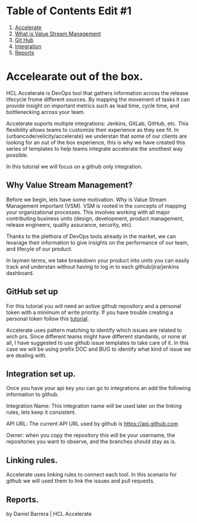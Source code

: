 # Table of Contents Edit #1
1. [Accelerate](#accelearate-out-of-the-box)
2. [What is Value Stream Management](#why-value-stream-management)
3. [Git Hub](#github-set-up)
4. [Integration ](#integration-set-up)
5. [Reports](#reports)


# Accelearate out of the box.

HCL Accelerate is DevOps tool that gathers information across the release lifecycle frome different sources. By mapping the movement of tasks it can provide insight on important metrics such as lead time, cycle time, and bottlenecking across your team.

Accelerate suports multiple integrations: Jenkins, GitLab, GitHub, etc. This flexibility allows teams to customize their experience as they see fit. In {urbancode/velicity/accelerate} we understan that some of our clients are looking for an out of the box experience, this is why we have created this series of templates to help teams integrate accelerate the smothest way possible.

In this tutorial we will focus on a github only integration.

## Why Value Stream Management?

Before we begin, lets have some motivation. Why is Value Stream Management important (VSM). VSM is rooted in the concepts of mapping your organizational processes. This involves working with all major contributing business units (design, development, product management, release engineers, quality assurance, security, etc).

Thanks to the plethora of DevOps tools already in the market, we can levarage their information to give insights on the performance of our team, and lifecyle of our product.

In laymen terms, we take breakdown your product into units you can easily track and understan without having to log in to each github/jira/jenkins dashboard.


## GitHub set up

For this tutorial you will need an active github repository and a personal token with a minimum of write priority. If you have trouble creating a personal token follow this [tutorial](https://docs.github.com/en/authentication/keeping-your-account-and-data-secure/creating-a-personal-access-token).

Accelerate uses pattern matching to identify which issues are related to wich prs. Since different teams might have different standards, or none at all, I have suggested to use github issue templates to take care of it. In this case we will be using prefix DOC and BUG to identify what kind of issue we are dealing with.

## Integration set up.

Once you have your api key you can go to integrations an add the following information to github.

Integration Name: This integration name will be used later on the linking rules, lets keep it consistent.

API URL: The current API URL used by github is https://api.github.com

Owner: when you copy the repository this will be your username, the repositories you want to observe, and the branches should stay as is.

## Linking rules.
Accelerate uses linking rules to connect each tool. In this scenario for github we will used them to link the issues and pull requests.

## Reports.


by Daniel Barrera | HCL Accelerate
